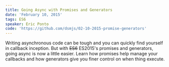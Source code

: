 ```yaml
---
title: Going Async with Promises and Generators
date: 'February 10, 2015'
tags: ES6
speaker: Eric Ponto
code: 'https://github.com/dsmjs/02-10-2015-promise-generators'
---
```



Writing asynchronous code can be tough and you can quickly find yourself in callback inception. But with <s>ES6</s> ES2015's promises and generators, going async is now a little easier. Learn how promises help manage your callbacks and how generators give you finer control on when thing execute.



